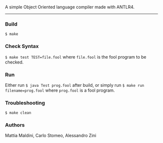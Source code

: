 A simple Object Oriented language compiler made with ANTLR4.

------

### Build
`$ make`

### Check Syntax
`$ make test TEST=file.fool`
where `file.fool` is the fool program to be checked.

### Run
Either run
`$ java Test prog.fool`
after build, or simply run
`$ make run filename=prog.fool`
where `prog.fool` is a fool program.

### Troubleshooting
`$ make clean`

### Authors
Mattia Maldini, Carlo Stomeo, Alessandro Zini
